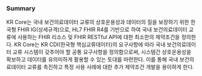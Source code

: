 ### Summary

KR Core는 국내 보건의료데이터 교류의 상호운용성과 데이터의 질을 보장하기 위한 한국형 FHIR IG(상세규격)으로, HL7 FHIR R4를 기반으로 하여 국내 보건의료데이터 교류에 사용하는 FHIR 리소스 및 FHIR RESTful API에 대한 최소한의 제약조건을 정의한다.
KR Core는 KR CDI(한국형 핵심교류데이터)의 요구사항에 따라 국내 보건의료데이터 교류 시스템이 갖추어야 할 공통 요구사항을 정의함으로써, 시스템간 상호운용성을 확보하고 데이터를 유의미하게 활용할 수 있는 토대를 마련한다.
이를 통해 국내 보건의료데이터 교류를 촉진하고 특정 사용 사례에 대한 추가 제약조건 개발을 용이하게 한다.
